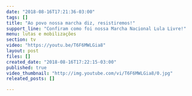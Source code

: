 ```yaml
---
date: "2018-08-16T17:21:36-03:00"
tags: []
title: "Ao povo nossa marcha diz, resistiremos!"
support_line: "Confiram como foi nossa Marcha Nacional Lula Livre!"
menu: lutas e mobilizações
section: tv
video: "https://youtu.be/T6F6MWLGia8"
layout: post
files: []
created_date: "2018-08-16T17:22:15-03:00"
published: true
video_thumbnail: "http://img.youtube.com/vi/T6F6MWLGia8/0.jpg"
releated_posts: []

---
```

